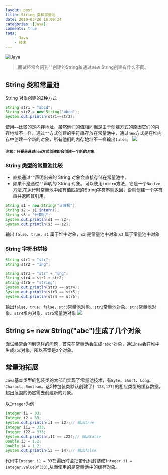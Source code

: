 ```yaml
---
layout: post
title: String 类和常量池
date: 2019-03-28 16:09:24
categories: [Java]
comments: true
tags:
	- Java
	- 技术
---
```

![Java](/images/java.jpg)

> 面试经常会问到""创建的String和通过new String创建有什么不同。

## String 类和常量池
String 对象创建的2种方式
``` java
String str1 = "abcd";
String str2 = new String("abcd");
System.out.println(str1==str2);
```
使用`==`比较的是内存地址，虽然他们的值相同但是由于创建方式的原因它们的内存地址不一样，通过`""`方式创建的字符串存放在常量池中，通过`new`方式是在堆内存中创建一个新的对象，所有他们的内存地址不一样输出`false`。
![](/images/String==.jpg)

#### `注意：只要是通过new方式创建即会创建一个新的对象`

### String 类型的常量池比较
- 直接通过`""`声明出来的 String 对象会直接存储在常量池中。
- 如果不是通过`""`声明的 String 对象。可以使用`intern`方法，它是一个`Native`方法,在运行时常量池中如有值匹配的String字符串则返回，否则创建一个字符串并返回其引用。
``` java
String s1 = new String("计算机");
String s2 = s1.intern();
String s3 = "计算机";
System.out.println(s1 == s2);
System.out.println(s3 == s2);
```
输出 `false`、`true`，`s1` 属于堆中对象，`s2` 是常量池中对象,`s3` 属于常量池中对象



### String 字符串拼接
``` java
String str1 = "str";
String str2 = "ing";

String str3 = "str" + "ing";
String str4 = str1 + str2;  
String str5 = "string";
System.out.println(str3 == str4);
System.out.println(str3 == str5);
System.out.println(str4 == str5);
```
输出`false`、`true`、`false`，`str3`常量池对象、`str2`常量池对象、`str3`常量池对象、`str4`堆内对象、`str5`常量池对象
![](/images/String++.jpg)

## String s= new String("abc")生成了几个对象
面试经常会问到这样的问题，首先在常量池会生成`"abc"`对象，通过`new`会在堆中生成`abc`对象，所以答案是`2`个对象。

## 常量池拓展
`Java`基本类型的包装类的大部门实现了常量池技术，有`Byte`、`Short`、`Long`、`Charact`、`Boolean`。这5种包装类默认创建了`[-128,127]`的相应类型的缓存数据，超出范围的仍然需去创建新的对象。

以`Integer`为例
``` java
Integer i1 = 33;
Integer i2 = 33;
System.out.println(i1 == i2);// 输出true
Integer i11 = 333;
Integer i22 = 333;
System.out.println(i11 == i22);// 输出false
Double i3 = 1.2;
Double i4 = 1.2;
System.out.println(i3 == i4);// 输出false
```
代码中`Integer i1 = 33`在遍历时会把带代码封装成`Integer i1 = Integer.valueOf(33)`,从而使用的是常量池中的缓存对象。
